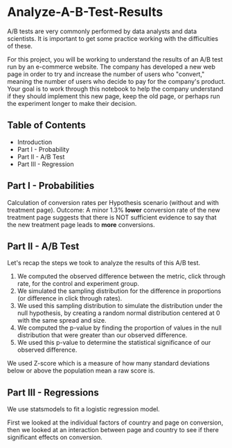 # Analyze-A-B-Test-Results

A/B tests are very commonly performed by data analysts and data scientists. It is important to get some practice working with the difficulties of these.

For this project, you will be working to understand the results of an A/B test run by an e-commerce website. The company has developed a new web page in order to try and increase the number of users who "convert," meaning the number of users who decide to pay for the company's product. Your goal is to work through this notebook to help the company understand if they should implement this new page, keep the old page, or perhaps run the experiment longer to make their decision.

## Table of Contents
- Introduction
- Part I - Probability
- Part II - A/B Test
- Part III - Regression

## Part I - Probabilities

Calculation of conversion rates per Hypothesis scenario (without and with treatment page).
Outcome: A minor 1.3% **lower** conversion rate of the new treatment page suggests that there is NOT sufficient evidence to say that the new treatment page leads to **more** conversions.


## Part II - A/B Test

Let's recap the steps we took to analyze the results of this A/B test.
1.	We computed the observed difference between the metric, click through rate, for the control and experiment group.
2.	We simulated the sampling distribution for the difference in proportions (or difference in click through rates).
3.	We used this sampling distribution to simulate the distribution under the null hypothesis, by creating a random normal distribution centered at 0 with the same spread and size.
4.	We computed the p-value by finding the proportion of values in the null distribution that were greater than our observed difference.
5.	We used this p-value to determine the statistical significance of our observed difference. 


We used Z-score which is a measure of how many standard deviations below or above the population mean a raw score is.



## Part III - Regressions

We use statsmodels to fit a logistic regression model.

First we looked at the individual factors of country and page on conversion, then we looked at an interaction between page and country to see if there significant effects on conversion.


